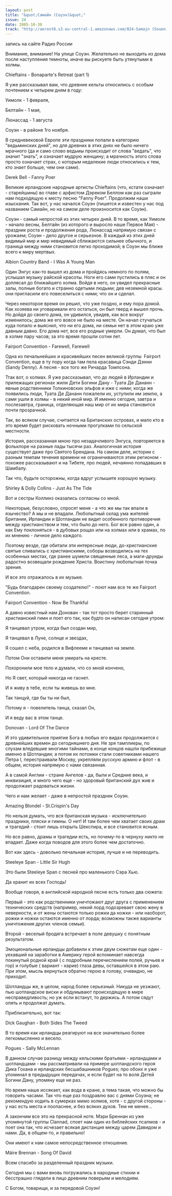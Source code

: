 ```yaml
---
layout: post
title: "&quot;Самайн (Соуэн)&quot;"
issue: 24
date: 2005-10-30
track: "http://aerost8.s3.eu-central-1.amazonaws.com/024-Samajn (Souen).mp3"
---
```


запись на сайте Радио России

Внимание, внимание! На улице Соуэн. Желательно не выходить из дома после наступления темноты, иначе вы рискуете быть утянутыми в холмы.

Chieftains - Bonaparte's Retreat (part 1)

Я уже рассказывал вам, что древние кельты относились с особым почтением к четырем дням в году:

Уимолк - 1 февраля,

Белтайн - 1 мая,

Люнассад - 1 августа

Соуэн - в районе 1го ноября.

В средневековой Европе эти праздники попали в категорию "ведьминских дней", но для древних в этих днях не было ничего мрачного (да и само слово ведьмы происходит от слова "ведать", что значит "знать", и означает мудрую женщину; а мрачность этого слова просто означает страх, с которым недалекие люди относились к тем, кто знает больше, чем они сами).

Derek Bell - Fanny Poer

Великие ирландские народные артисты Chieftains (что, кстати означает - старейшины) во главе с арфистом Дэреком Беллом как раз сыграли нам подходящую к месту песню "Fanny Poer". Продолжим наши изыскания. Так вот, у нас начался Соуэн (пишется и известен у нас под названием Самайн, но на самом деле произносится как Соуэн).

Соуэн - самый непростой из этих четырех дней. В то время, как Уимолк - начало весны, Белтайн (из которого и выросло наше Первое Мая) - праздник роста и продолжения рода, Люнассад напрямую связан с урожаем; Соуэн - дело другое и серьезное. В каждый из этих дней видимый мир и мир невидимый сближаются сильнее обычного, и граница между ними становится легко проходимой; в Соуэн мы ближе всего к миру мертвых.

Albion Country Band - I Was A Young Man

Один Энгус как-то вышел из дома и пройдясь немного по полям, услышал музыку райской красоты. Ноги его сами пустились в пляс и он доплясал до ближайшего холма. Войдя в него, он увидел прекрасные залы, полные богато и странно одетыми людьми; дев неземной красы. они пригласили его повеселиться с ними; что он и сделал.

Через некоторое время он решил, что уже поздно, и ему пора домой. Как хозяева ни уговаривали его остаться, он был тверд и вышел прочь. Но дойдя до своего дома, он удивился, увидев, как все вокруг изменилось; дома же его вовсе не было на месте. Он начал стучаться куда попало и выяснил, что ни его дома, ни семьи нет в этом краю уже давным давно. Его дома нет, все его родные умерли. Он думал, что был в холме пару часов; за это время прошли сотни лет.

Fairport Convention - Farewell, Farewell

Одна из печальнейших и красивейших песен великой группы  Fairport Convention, еще в ту пору когда там пела красавица Сэнди Дэнни (Sandy Denny). А песня - все того же Ричарда Томпсона.

Ттак вот, о холмах. Я уже рассказывал, что до людей в Ирландии и прилежащих регионах жили Дети Богини Дану - Туата Де Дананн - явные родственники Толкиновских эльфов и иже с ними; когда же появились люди, Туата Де Дананн пожалели их, уступили им землю, а сами ушли в холмы - в некий иной мир. И именно сегодня, завтра и послезавтра, граница, отделяющая наш мир от их мира становится почти прозрачной.

Так, во всяком случае, считается на Британских островах, и мало кто в это время будет рисковать ночными прогулками по сельской местности.

История, рассказанная мною про незадачливого Энгуса, повторяется в фольклоре на разные лады тысячи раз. Аналогичная история существует даже про Святого Брендана. На самом деле, истории с разным темпам течения времени не ограничиваются этим регионом - похожее рассказывают и на Тибете, про людей, нечаянно попадавших в Шамбалу.

Так что, будьте осторожны, когда вдруг услышите хорошую музыку.

Shirley & Dolly Collins - Just As The Tide

Вот и сестры Коллинз оказались согласны со мной.

Некоторые, безусловно, спросят меня - а что же мы так впали в язычество? А мы и не впадали. Любопытный склад ума жителей Британии, Ирландии и Шотландии не видит особенного противоречия между христианством и тем, что было до него. Бог все равно один, а как Ему поклоняться - в дубовых рощах или на холмах или в храмах, по их мнению - личное дело каждого.

Поэтому везде, где обитали эти интересные люди, до-христианские святые сливались с христианскими, соборы возводились на тех особенных местах, где ранее шумели священные леса, а маги-друиды радостно возвещали рождение Христа. Воистину любопытная точка зрения.

И все это отражалось в их музыке.

"Будь благодарен своему создателю!" - поют нам все те же Fairport Convention.

Fairport Convention - Now Be Thankful

А давно известный нам Донован - так тот просто берет старинный христианский гимн и поет его так, как будто он написан сегодня утром:

Я танцевал утром, когда был создан мир,

Я танцевал в Луне, солнце и звездах,

Я сошел с неба, родился в Вифлееме и танцевал на земле.

Потом Они оставили меня умирать на кресте.

Похоронили мое тело и думали, что со мной кончено,

Но Я свет, который никогда не гаснет.

И я живу в тебе, если ты живешь во мне.

Так танцуй, где бы ты ни был,

Потому я - повелитель танца, сказал Он,

И я веду вас в этом танце.

Donovan - Lord Of The Dance

И это удивительное приятие Бога в любых его видах продолжается с древнейших времен до сегодняшнего дня. Не зря тамплиеры, по слухам вледевшие многими тайнами, в конце концов нашли прибежище именно в Шотландии; а потом их потомки стали советниками нашего Петра I, перестраивали Москву, укрепляли русскую армию и флот - в общем, история напрямую с нами связанная.

А в самой Англии - стране Ангелов - да, были и Средние века, и инквизиция, и много чего еще - но здоровый британский дух жив и продолжает радоваться жизни.

Чего и нам желает - даже в непростой праздник Соуэн.

Amazing Blondel - St.Crispin's Day

Но нельзя думать, что вся британская музыка - исключительно праздники, пляски и гимны. О нет! И там более чем хватает своих драм и трагедий - стоит лишь открыть Шекспира, и все становится ясным.

Но все равно, драмы и трагедии есть, но почему-то в чернуху никто не впадает. Даже когда поводов для этого более чем достаточно.

Вот как здесь - довольно печальная история, лучше и не переводить.

Steeleye Span - Little Sir Hugh

Это были Steeleye Span с песней про маленького Сэра Хью.

Да хранит их всех Господь!

Вообще говоря, в английской народной песне есть только два сюжета:

Первый - это как родственники уничтожают друг друга с применением технических средств (например, некий лорд подозревает свою жену в неверности, и от жены остаются только рожки да ножки - или наоборот, рожки и ножки остаются именно от лорда; возможны также варианты уничтожения других членов семьи).

Второй - веселый бродяга встречает в поле девушку с понятным результатом.

Эмоциональные ирландцы добавили к этим двум сюжетам еще один - уехавший на заработки в Америку герой вспоминает навсегда покинутый родной край ( с подробным перечислением полей, ручьев и гор) и голубые ( вариант - карие) глаза девы, оставшейся в этом раю. При этом, мысль вернуться обратно герою в голову, очевидно, не приходит.

Шотландцы же, в целом, народ более серьезный. Никуда не уезжают, пью шотландское виски и обдумывают происходящую в мире несправедливость; но уж если встанут, то держись. А потом сядут опять и продолжат думать.

Приблизительно, вот так:

Dick Gaughan - Both Sides The Tweed

В то время как ирландцы реагируют на все значительно более легкомысленно и весело.

Pogues - Sally McLennan

В данном случае разницу между кельскими братьями - ирландцами и шотландцами - мы рассматривали на примере шотландского героя Дика Гохана и ирландских бесшабашников Pogues; про обоих я уже упоминал в предыдущих передачах, и если будет на то воля Детей Богини Дану, упомяну еще не раз.

Но время наше иссякает, как вода в кране, а тема такая, что можно бы говорить часами. Так что еще раз поздравлю вас с днями Соуэна; не рекомендую ходить в сумерках мимо холмов, хотя - с другой стороны - у нас есть места и поопаснее, и без всяких духов. Тем не менее...

А закончим все это на прекрасной ноте. Мэри Бреннан из уже упомянутой группы Clannad, споет нам один из библейских псалмов - и поет она так, что исчезает всякая дистанция между царем Давидом и нами. Да, в общем-то, и правильно!

Они имеют к нам самое непосредственное отношение.

Máire Brennan - Song Of David

Всем спасибо за разделенный праздник музыки.

Сегодня мы с вами вновь погружались в народные стихии и бесстрашно глядели в лицо древним поверьям и мелодиям.

С Богом, товарищи, и за передовой Соуэн!
